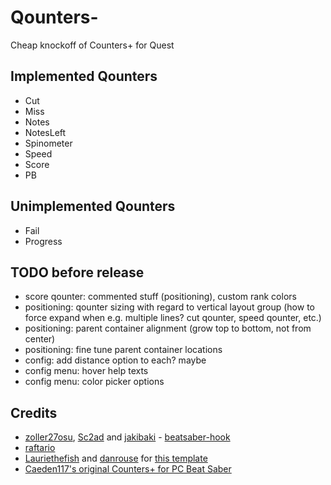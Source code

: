 # Qounters-

Cheap knockoff of Counters+ for Quest

## Implemented Qounters
- Cut
- Miss
- Notes
- NotesLeft
- Spinometer
- Speed
- Score
- PB

## Unimplemented Qounters
- Fail
- Progress

## TODO before release
- score qounter: commented stuff (positioning), custom rank colors
- positioning: qounter sizing with regard to vertical layout group (how to force expand when e.g. multiple lines? cut qounter, speed qounter, etc.)
- positioning: parent container alignment (grow top to bottom, not from center)
- positioning: fine tune parent container locations
- config: add distance option to each? maybe
- config menu: hover help texts
- config menu: color picker options

## Credits

* [zoller27osu](https://github.com/zoller27osu), [Sc2ad](https://github.com/Sc2ad) and [jakibaki](https://github.com/jakibaki) - [beatsaber-hook](https://github.com/sc2ad/beatsaber-hook)
* [raftario](https://github.com/raftario)
* [Lauriethefish](https://github.com/Lauriethefish) and [danrouse](https://github.com/danrouse) for [this template](https://github.com/Lauriethefish/quest-mod-template)
* [Caeden117's original Counters+ for PC Beat Saber](https://github.com/Caeden117/CountersPlus)
